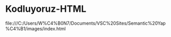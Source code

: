 # Kodluyoruz-HTML
file:///C:/Users/W%C4%B0N7/Documents/VSC%20Sites/Semantic%20Yap%C4%B1/images/index.html
